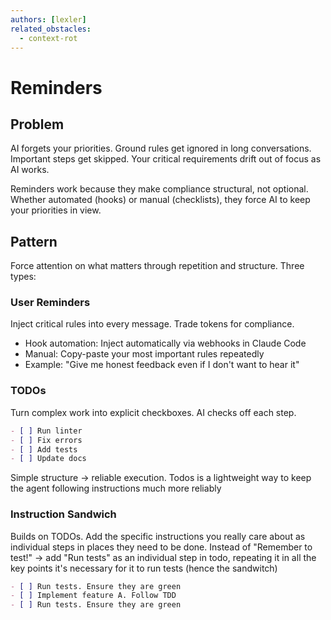 ```yaml
---
authors: [lexler]
related_obstacles:
  - context-rot
---
```


# Reminders

## Problem
AI forgets your priorities. Ground rules get ignored in long conversations. Important steps get skipped. Your critical requirements drift out of focus as AI works.

Reminders work because they make compliance structural, not optional. Whether automated (hooks) or manual (checklists), they force AI to keep your priorities in view.

## Pattern
Force attention on what matters through repetition and structure. Three types:

### User Reminders
Inject critical rules into every message. Trade tokens for compliance.
- Hook automation: Inject automatically via webhooks in Claude Code
- Manual: Copy-paste your most important rules repeatedly
- Example: "Give me honest feedback even if I don't want to hear it"

### TODOs
Turn complex work into explicit checkboxes. AI checks off each step.
```markdown
- [ ] Run linter
- [ ] Fix errors
- [ ] Add tests
- [ ] Update docs
```
Simple structure → reliable execution.
Todos is a lightweight way to keep the agent following instructions much more reliably

### Instruction Sandwich
Builds on TODOs. Add the specific instructions you really care about as individual steps in places they need to be done.
Instead of "Remember to test!" → add "Run tests" as an individual step in todo, repeating it in all the key points it's necessary for it to run tests (hence the sandwitch)
```markdown
- [ ] Run tests. Ensure they are green 
- [ ] Implement feature A. Follow TDD
- [ ] Run tests. Ensure they are green
```

